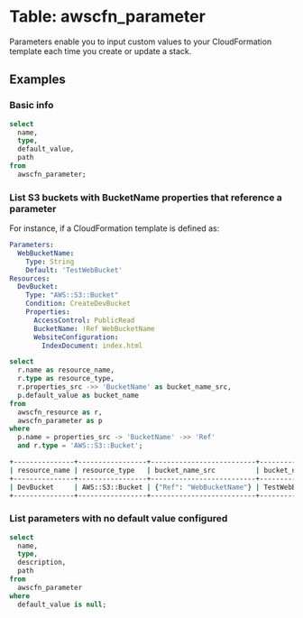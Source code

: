 # Table: awscfn_parameter

Parameters enable you to input custom values to your CloudFormation template each time you create or update a stack.

## Examples

### Basic info

```sql
select
  name,
  type,
  default_value,
  path
from
  awscfn_parameter;
```

### List S3 buckets with BucketName properties that reference a parameter

For instance, if a CloudFormation template is defined as:

```yaml
Parameters:
  WebBucketName:
    Type: String
    Default: 'TestWebBucket'
Resources:
  DevBucket:
    Type: "AWS::S3::Bucket"
    Condition: CreateDevBucket
    Properties:
      AccessControl: PublicRead
      BucketName: !Ref WebBucketName
      WebsiteConfiguration:
        IndexDocument: index.html
```

```sql
select
  r.name as resource_name,
  r.type as resource_type,
  r.properties_src ->> 'BucketName' as bucket_name_src,
  p.default_value as bucket_name
from
  awscfn_resource as r,
  awscfn_parameter as p
where
  p.name = properties_src -> 'BucketName' ->> 'Ref'
  and r.type = 'AWS::S3::Bucket';
```

```sh
+---------------+-----------------+--------------------------+----------------+
| resource_name | resource_type   | bucket_name_src          | bucket_name    |
+---------------+-----------------+--------------------------+----------------+
| DevBucket     | AWS::S3::Bucket | {"Ref": "WebBucketName"} | TestWebBucket  |
+---------------+-----------------+--------------------------+----------------+
```

### List parameters with no default value configured

```sql
select
  name,
  type,
  description,
  path
from
  awscfn_parameter
where
  default_value is null;
```
